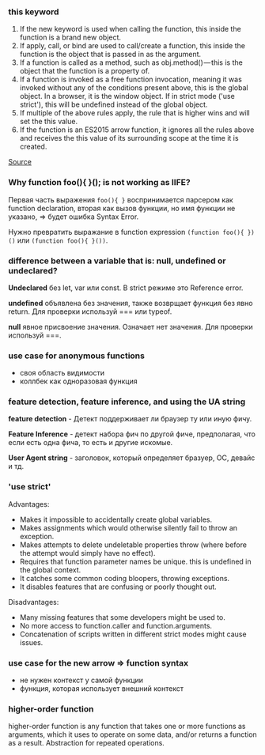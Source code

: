 ### this keyword

1. If the new keyword is used when calling the function, this inside the function is a brand new object.
2. If apply, call, or bind are used to call/create a function, this inside the function is the object that is passed in as the argument.
3. If a function is called as a method, such as obj.method() — this is the object that the function is a property of.
4. If a function is invoked as a free function invocation, meaning it was invoked without any of the conditions present above, this is the global object. In a browser, it is the window object. If in strict mode ('use strict'), this will be undefined instead of the global object.
5. If multiple of the above rules apply, the rule that is higher wins and will set the this value.
6. If the function is an ES2015 arrow function, it ignores all the rules above and receives the this value of its surrounding scope at the time it is created.

[Source](https://codeburst.io/the-simple-rules-to-this-in-javascript-35d97f31bde3)

### Why function foo(){ }(); is not working as IIFE?

Первая часть выражения `foo(){ }` воспринимается парсером как function declaration, вторая как вызов функции, но имя функции не указано, => будет ошибка Syntax Error.

Нужно превратить выражание в function expression `(function foo(){ })()` или `(function foo(){ }())`.

### difference between a variable that is: null, undefined or undeclared?

**Undeclared**  без let, var или const. В strict режиме это Reference error.

**undefined** объявлена без значения, также возврщает функция без явно return. Для проверки используй === или typeof.

**null** явное присвоение значения. Означает нет значения. Для проверки используй ===.

 ### use case for anonymous functions
 
- своя область видимости
- коллбек как одноразовая функция

### feature detection, feature inference, and using the UA string

**feature detection** - Детект поддерживает ли браузер ту или иную фичу.

**Feature Inference** - детект набора фич по другой фиче, предполагая, что если есть одна фича, то есть и другие искомые.

**User Agent string** - заголовок, который определяет бразуер, ОС, девайс и тд.

### 'use strict'

Advantages:

- Makes it impossible to accidentally create global variables.
- Makes assignments which would otherwise silently fail to throw an exception.
- Makes attempts to delete undeletable properties throw (where before the attempt would simply have no effect).
- Requires that function parameter names be unique.
this is undefined in the global context.
- It catches some common coding bloopers, throwing exceptions.
- It disables features that are confusing or poorly thought out.

Disadvantages:

- Many missing features that some developers might be used to.
- No more access to function.caller and function.arguments.
- Concatenation of scripts written in different strict modes might cause issues.

###  use case for the new arrow => function syntax

- не нужен контекст у самой функции
- функция, которая использует внешний контекст

### higher-order function

higher-order function is any function that takes one or more functions as arguments, which it uses to operate on some data, and/or returns a function as a result. Abstraction for repeated operations.
